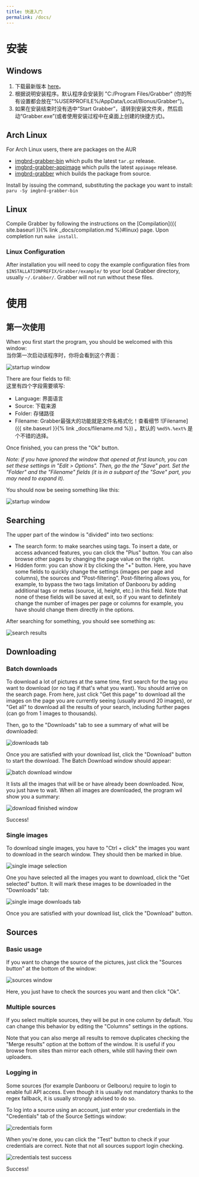 ```yaml
---
title: 快速入门
permalink: /docs/
---
```



# 安装

## Windows

1. 下载最新版本 [here](https://github.com/Bionus/imgbrd-grabber/releases/latest)。
2. 根据说明安装程序。默认程序会安装到 "C:/Program Files/Grabber" (你的所有设置都会放在"%USERPROFILE%/AppData/Local/Bionus/Grabber")。
3. 如果在安装结束时没有选中“Start Grabber”，请转到安装文件夹，然后启动“Grabber.exe”(或者使用安装过程中在桌面上创建的快捷方式)。

## Arch Linux
For Arch Linux users, there are packages on the AUR
* [imgbrd-grabber-bin](https://aur.archlinux.org/packages/imgbrd-grabber-bin) which pulls the latest `tar.gz` release.
* [imgbrd-grabber-appimage](https://aur.archlinux.org/packages/imgbrd-grabber-appimage) which pulls the latest `appimage` release.
* [imgbrd-grabber](https://aur.archlinux.org/packages/imgbrd-grabber) which builds the package from source.

Install by issuing the command, substituting the package you want to install: `paru -Sy imgbrd-grabber-bin`

## Linux
Compile Grabber by following the instructions on the [Compilation]({{ site.baseurl }}{% link _docs/compilation.md %}#linux) page. Upon completion run `make install`.

### Linux Configuration
After installation you will need to copy the example configuration files from `$INSTALLATIONPREFIX/Grabber/example/` to your local Grabber directory, usually `~/.Grabber/`. Grabber will not run without these files.

# 使用

## 第一次使用

When you first start the program, you should be welcomed with this window:  
当你第一次启动该程序时，你将会看到这个界面：

![startup window](img/firstlaunch.png)

There are four fields to fill:  
这里有四个字段需要填写:

* Language: 界面语言
* Source: 下载来源
* Folder: 存储路径
* Filename: Grabber最强大的功能就是文件名格式化！查看细节 ![Filename]({{ site.baseurl }}{% link _docs/filename.md %}) 。默认的 `%md5%.%ext%` 是个不错的选择。

Once finished, you can press the "Ok" button.

*Note: if you have ignored the window that opened at first launch, you can set these settings in "Edit > Options".
Then, go the the "Save" part. Set the "Folder" and the "Filename" fields (it is in a subpart of the "Save" part, you may need to expand it).*

You should now be seeing something like this:

![startup window](img/start.png)

## Searching

The upper part of the window is "divided" into two sections:

  * The search form: to make searches using tags. To insert a date, or access advanced features, you can click the "Plus" button. You can also browse other pages by changing the page value on the right.
  * Hidden form: you can show it by clicking the "+" button. Here, you have some fields to quickly change the settings (images per page and columns), the sources and "Post-filtering". Post-filtering allows you, for example, to bypass the two tags limitation of Danbooru by adding additional tags or metas (source, id, height, etc.) in this field. Note that none of these fields will be saved at exit, so if you want to definitely change the number of images per page or columns for example, you have should change them directly in the options.

After searching for something, you should see something as:

![search results](img/search.png)

## Downloading

### Batch downloads

To download a lot of pictures at the same time, first search for the tag you want to download (or no tag if that's what you want). You should arrive on the search page. From here, just click "Get this page" to download all the images on the page you are currently seeing (usually around 20 images), or "Get all" to download all the results of your search, including further pages (can go from 1 images to thousands).

Then, go to the "Downloads" tab to see a summary of what will be downloaded:

![downloads tab](img/downloadpage.png)

Once you are satisfied with your download list, click the "Download" button to start the download. The Batch Download window should appear:

![batch download window](img/batchdownload.png)

It lists all the images that will be or have already been downloaded. Now, you just have to wait. When all images are downloaded, the program wil show you a summary:

![download finished window](img/downloadfinished.png)

Success!

### Single images

To download single images, you have to "Ctrl + click" the images you want to download in the search window. They should then be marked in blue.

![single image selection](img/getselected.png)

One you have selected all the images you want to download, click the "Get selected" button. It will mark these images to be downloaded in the "Downloads" tab:

![single image downloads tab](img/downloadselected.png)

Once you are satisfied with your download list, click the "Download" button.

## Sources

### Basic usage

If you want to change the source of the pictures, just click the "Sources button" at the bottom of the window:

![sources window](img/sources.png)

Here, you just have to check the sources you want and then click "Ok".

### Multiple sources

If you select multiple sources, they will be put in one column by default. You can change this behavior by editing the "Columns" settings in the options.

Note that you can also merge all results to remove duplicates checking the "Merge results" option at the bottom of the window. It is useful if you browse from sites than mirror each others, while still having their own uploaders.

### Logging in

Some sources (for example Danbooru or Gelbooru) require to login to enable full API access. Even though it is usually not mandatory thanks to the regex fallback, it is usually strongly advised to do so.

To log into a source using an account, just enter your credentials in the "Credentials" tab of the Source Settings window:

![credentials form](img/sourcecredentials.png)

When you're done, you can click the "Test" button to check if your credentials are correct. Note that not all sources support login checking.

![credentials test success](img/sourcecredentialssuccess.png)

Success!
